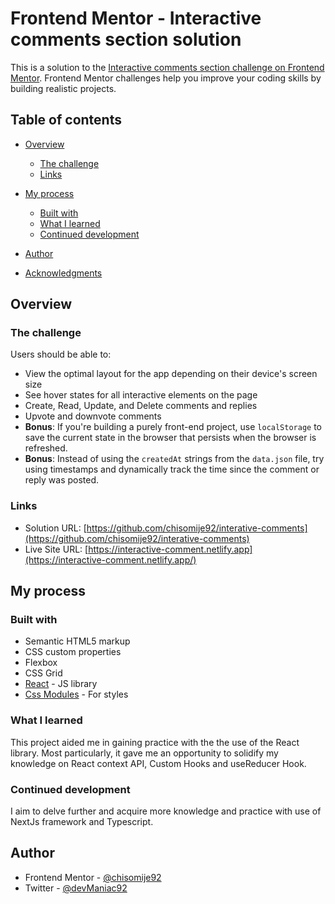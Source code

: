 # Frontend Mentor - Interactive comments section solution

This is a solution to the [Interactive comments section challenge on Frontend Mentor](https://www.frontendmentor.io/challenges/interactive-comments-section-iG1RugEG9). Frontend Mentor challenges help you improve your coding skills by building realistic projects. 

## Table of contents

- [Overview](#overview)
  - [The challenge](#the-challenge)
  - [Links](#links)
- [My process](#my-process)
  - [Built with](#built-with)
  - [What I learned](#what-i-learned)
  - [Continued development](#continued-development)

- [Author](#author)
- [Acknowledgments](#acknowledgments)


## Overview

### The challenge

Users should be able to:

- View the optimal layout for the app depending on their device's screen size
- See hover states for all interactive elements on the page
- Create, Read, Update, and Delete comments and replies
- Upvote and downvote comments
- **Bonus**: If you're building a purely front-end project, use `localStorage` to save the current state in the browser that persists when the browser is refreshed.
- **Bonus**: Instead of using the `createdAt` strings from the `data.json` file, try using timestamps and dynamically track the time since the comment or reply was posted.


### Links

- Solution URL: [https://github.com/chisomije92/interative-comments](https://github.com/chisomije92/interative-comments)
- Live Site URL: [https://interactive-comment.netlify.app](https://interactive-comment.netlify.app/)

## My process


### Built with

- Semantic HTML5 markup
- CSS custom properties
- Flexbox
- CSS Grid
- [React](https://reactjs.org/) - JS library
- [Css Modules](https://create-react-app.dev/docs/adding-a-css-modules-stylesheet/) - For styles


### What I learned
This project aided me in gaining practice with the the use of the React library. Most particularly, it gave me an opportunity to solidify my knowledge on React context API, Custom Hooks and useReducer Hook. 



### Continued development
I aim to delve further and acquire more knowledge and practice with use of NextJs framework and Typescript. 



## Author

- Frontend Mentor - [@chisomije92](https://www.frontendmentor.io/profile/chisomije92)
- Twitter - [@devManiac92](https://www.twitter.com/@devManiac92)



